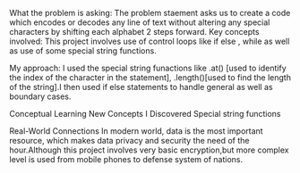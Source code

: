 What the problem is asking: The problem staement asks us to create a code which encodes or decodes any line of text without altering any special characters by shifting each alphabet 2 steps forward.
Key concepts involved: This project involves use of control loops like if else , while as well as use of some special string functions.

My approach: I used the special string funactions like .at() [used to identify the index of the character in the statement], .length()[used to find the length of the string].I then used if else statements to handle general as well as boundary cases.
             
Conceptual Learning
New Concepts I Discovered
Special string functions



Real-World Connections
In modern world, data is the most important resource, which makes data privacy and security the need of the hour.Although this project involves very basic encryption,but more complex level is used from mobile phones
to defense system of nations.
